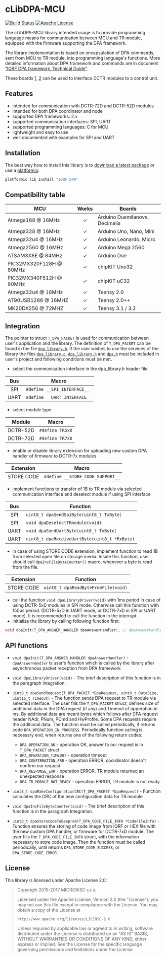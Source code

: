 # cLibDPA-MCU

[![Build Status](https://travis-ci.org/iqrfsdk/clibdpa-mcu.svg?branch=develop)](https://travis-ci.org/iqrfsdk/clibdpa-mcu)
[![Apache License](https://img.shields.io/badge/license-APACHE2-blue.svg)](https://github.com/iqrfsdk/clibdpa-mcu/blob/master/LICENSE)

The cLibDPA-MCU library intended usage is to provide programming language means for communication between MCU and TR module, equipped with the firmware supporting the DPA framework.
  
The library implementation is based on encapsulation of DPA commands, sent from MCU to TR module, into programming language's functions. More detailed information about DPA framework and commands are in document ["IQRF DPA framework, Technical Guide"](http://www.iqrf.org/support/download&kat=54&ids=481).

These boards [1](http://iqrf.org/weben/index.php?sekce=products&id=iqrf-bb-01&ot=development-tools&ot2=development-kits), [2](http://iqrf.org/weben/index.php?sekce=products&id=iqrf-bb-02&ot=development-tools&ot2=development-kits) can be used to interface DCTR modules to a control unit.

## Features

- intended for communication with DCTR-72D and DCTR-52D modules
- intended for both DPA coordinator and node
- supported DPA frameworks: 2.x
- supported communication interfaces: SPI, UART
- supported programming languages: C for MCU
- lightweight and easy to use
- well documented with examples for SPI and UART

## Installation

The best way how to install this library is to [download a latest package](https://github.com/iqrfsdk/clibdpa-mcu/releases) or use a [platformio](http://platformio.org/lib/show/1169/IQRF%20DPA):

```bash
platformio lib install "IQRF DPA"
```

## Compatibility table

|           MCU           |  Works |            Boards              |
| ----------------------- | :----: | ------------------------------ |
| Atmega168 @ 16MHz       |    ✓   | Arduino Duemilanove, Decimalia |
| Atmega328 @ 16MHz       |    ✓   | Arduino Uno, Nano, Mini        |
| Atmega32u4 @ 16MHz      |    ✓   | Arduino Leonardo, Micro        |
| Atmega2560 @ 16MHz      |    ✓   | Arduino Mega 2560              |
| ATSAM3X8E @ 84MHz       |    ✓   | Arduino Due                    |
| PIC32MX320F128H @ 80MHz |    ✓   | chipKIT Uno32                  |
| PIC32MX340F512H @ 80MHz |    ✓   | chipKIT uC32                   |
| Atmega32u4 @ 16MHz      |    ✓   | Teensy 2.0                     |
| AT90USB1286 @ 16MHZ     |    ✓   | Teensy 2.0++                   |
| MK20DX256 @ 72MHZ       |    ✓   | Teensy 3.1 / 3.2               |

## Integration

The pointer to struct ```T_DPA_PACKET``` is used for communication between user's application and the library. The definition of ```T_DPA_PACKET``` can be found in the file [```dpa_library.h```](https://github.com/iqrfsdk/clibdpa-mcu/blob/develop/src/dpa_library.h). If the user wishes to use the services of the library the files [```dpa_library.c```](https://github.com/iqrfsdk/clibdpa-mcu/blob/develop/src/dpa_library.c), [```dpa_library.h```](https://github.com/iqrfsdk/clibdpa-mcu/blob/develop/src/dpa_library.h) and [```dpa.h```](https://github.com/iqrfsdk/clibdpa-mcu/blob/develop/src/DPA.h) must be included in user's project and following conditions must be met.

- select the communication interface in the dpa_library.h header file

| Bus  |              Macro               |
| :--: | -------------------------------- |
| SPI  | ```#define __SPI_INTERFACE__```  |
| UART | ```#define __UART_INTERFACE__``` |

- select module type

|  Module  |        Macro       |
| :------: | ------------------ |
| DCTR-52D | ```#define TR5xD```|
| DCTR-72D | ```#define TR7xD```|

- enable or disable library extension for uploading new custom DPA handler of firmware to DCTR-7x modules

|  Extension  |               Macro                 |
| :---------: | ----------------------------------- |
|  STORE CODE | ```#define __STORE_CODE_SUPPORT__```|

- implement functions to transfer of 1B to TR module via selected communication interface and deselect module if using SPI interface

| Bus  |                      Function                     |
| :--: | ------------------------------------------------- |
| SPI  | ```uint8_t dpaSendSpiByte(uint8_t TxByte)```      |
| SPI  | ```void dpaDeselectTRmodule(void)```              |
| UART | ```void dpaSendUartByte(uint8_t TxByte)```        |
| UART | ```uint8_t dpaReceiveUartByte(uint8_t *RxByte)``` |	

- in case of using STORE CODE extension, implement function to read 1B from selected open file on storage media. Inside this function, user should call ```dpaIncFileByteCounter()``` macro, whenever a byte is read from the file.

|  Extension  |               Function                 |
| :---------: | -------------------------------------- |
|  STORE CODE | ```uint8_t dpaReadByteFromFile(void)```|

- call the function ```void dpaLibraryDriver(void)``` with 1ms period in case of using DCTR-5xD modules in SPI mode. Otherwise call this function with 150us period. (DCTR-5xD in UART mode, or DCTR-7xD in SPI or UART mode). It is recommended to call the function in the interrupt.
- initialize the library by calling following function first:
```c
void dpaInit(T_DPA_ANSWER_HANDLER dpaAnswerHandler); // dpaAnswerHandler is user's function which is called by the library after asynchronous packet reception from DPA framework
```

## API functions
- ```void dpaInit(T_DPA_ANSWER_HANDLER dpaAnswerHandler)``` - ```dpaAnswerHandler``` is user's function which is called by the library after asynchronous packet reception from DPA framework
- ```void dpaLibraryDriver(void)``` - The brief description of this function is in the paragraph Integration.
- ```uint8_t dpaSendRequest(T_DPA_PACKET *DpaRequest, uint8_t DataSize, uint16_t Timeout)``` - The function sends DPA request to TR module via selected interface. The user fills the ```T_DPA_PACKET``` struct, defines size of additional data in the DPA request (if any) and Timeout of opperation in ms. By additional data are meant bytes which follows after DPA request header NAdr, PNum, PCmd and HwProfile. Some DPA requests require the additional data. The function must be called periodically, if returns code ```DPA_OPERATION_IN_PROGRESS```. Periodically function calling is necessary end, when returns one of the following return codes:
    - ```DPA_OPERATION_OK``` - operation OK, answer to our request is in ```T_DPA_PACKET``` struct
    - ```DPA_OPERATION_TIMEOUT```  - operation timeout
    - ```DPA_CONFIRMATION_ERR```  - operation ERROR, coordinator doesn't confirm our request
    - ```DPA_RESPONSE_ERR```  - operation ERROR, TR module returned an unexpected response
    - ```DPA_TR_MODULE_NOT_READY```  - operation ERROR, TR module is not ready    

- ```uint8_t dpaMakeConfigurationCRC(T_DPA_PACKET *DpaRequest)``` - Function calculates the CRC of the new configuration data for TR module
- ```void dpaIncFileByteCounter(void)``` - The brief description of this function is in the paragraph Integration.
- ```uint8_t dpaStoreCodeToEeeprom(T_DPA_CODE_FILE_INFO *CodeFileInfo)``` - Function ensures the storing of code image from IQRF or HEX file with the new custom DPA handler, or firmware for DCTR-7xD module. The user fills the ```T_DPA_CODE_FILE_INFO``` struct, with the information necessary to store code image. Then the function must be called periodically, until returns ```DPA_STORE_CODE_SUCCESS```, or ```DPA_STORE_CODE_ERROR```. 

## License
This library is licensed under Apache License 2.0:

 > Copyright 2015-2017 MICRORISC s.r.o.
 > 
 > Licensed under the Apache License, Version 2.0 (the "License");
 > you may not use this file except in compliance with the License.
 > You may obtain a copy of the License at
 > 
 >     http://www.apache.org/licenses/LICENSE-2.0
 > 
 > Unless required by applicable law or agreed to in writing, software
 > distributed under the License is distributed on an "AS IS" BASIS,
 > WITHOUT WARRANTIES OR CONDITIONS OF ANY KIND, either express or implied.
 > See the License for the specific language governing permissions and
 > limitations under the License.
